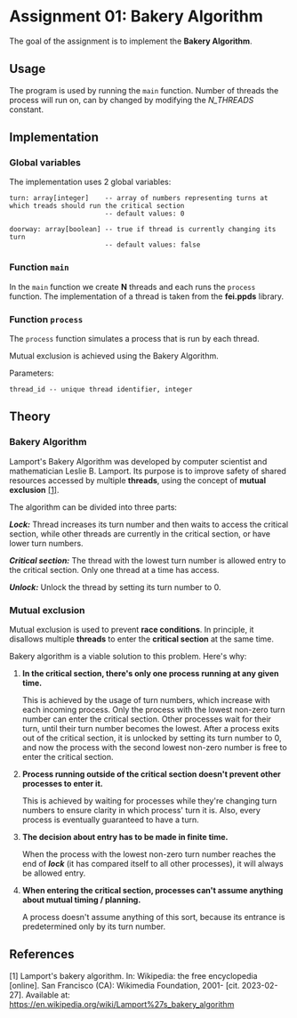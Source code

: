 # Assignment 01: Bakery Algorithm

The goal of the assignment is to implement the **Bakery Algorithm**.

## Usage

The program is used by running the `main` function. Number of threads the process will run on, can by changed by
modifying the *N_THREADS* constant.

## Implementation

### Global variables

The implementation uses 2 global variables:

    turn: array[integer]    -- array of numbers representing turns at which treads should run the critical section
                            -- default values: 0
                            
    doorway: array[boolean] -- true if thread is currently changing its turn
                            -- default values: false

### Function `main`

In the `main` function we create **N** threads and each runs the `process` function. The implementation of a thread
is taken from the **fei.ppds** library.

### Function `process`

The `process` function simulates a process that is run by each thread.

Mutual exclusion is achieved using the Bakery Algorithm.

Parameters:

    thread_id -- unique thread identifier, integer
    
## Theory

### Bakery Algorithm

Lamport's Bakery Algorithm was developed by computer scientist and mathematician Leslie B. Lamport. Its purpose is to
improve safety of shared resources accessed by multiple **threads**, using the concept of
**mutual exclusion** [[1]](#1).

The algorithm can be divided into three parts:

***Lock:*** Thread increases its turn number and then waits to access the critical section,
while other threads are currently in the critical section, or have lower turn numbers.

***Critical section:*** The thread with the lowest turn number is allowed entry to the critical section. Only one
thread at a time has access.

***Unlock:*** Unlock the thread by setting its turn number to 0. 

### Mutual exclusion
Mutual exclusion is used to prevent **race conditions**. In principle, it disallows multiple **threads** to enter the
**critical section** at the same time.

Bakery algorithm is a viable solution to this problem. Here's why:

1. **In the critical section, there's only one process running at any given time.**

    This is achieved by the usage of turn numbers, which increase with each incoming process. Only the process
    with the lowest non-zero turn number can enter the critical section. Other processes wait for their turn, until
    their turn number becomes the lowest. After a process exits out of the critical section, it is unlocked by setting its turn
    number to 0, and now the process with the second lowest non-zero number is free to enter the critical section.

2. **Process running outside of the critical section doesn't prevent other processes to enter it.**

    This is achieved by waiting for processes while they're changing turn numbers to ensure clarity in which process'
    turn it is. Also, every process is eventually guaranteed to have a turn.

3. **The decision about entry has to be made in finite time.**

    When the process with the lowest non-zero turn number reaches the end of ***lock*** (it has compared itself to all
    other processes), it will always be allowed entry.

4. **When entering the critical section, processes can't assume anything about mutual timing / planning.**
    
    A process doesn't assume anything of this sort, because its entrance is predetermined only by its turn number.

## References
<a id="1">[1] 
Lamport's bakery algorithm. In: Wikipedia: the free encyclopedia [online].
San Francisco (CA): Wikimedia Foundation, 2001- [cit. 2023-02-27].
Available at: https://en.wikipedia.org/wiki/Lamport%27s_bakery_algorithm
